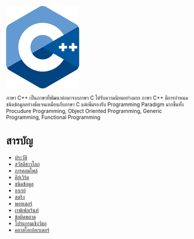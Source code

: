 
<img src="https://github.com/kingland/CppTh/blob/master/images/cpp-logo.png" width="200">

ภาษา C++ เป็นภาษาที่พัฒนาต่อมาจากภาษา C ได้รับความนิยมอย่างมาก ภาษา C++ มีการกำหนดชนิดข้อมูลอย่างชัดเจนเหมือนกับภาษา C แต่เพิ่มรองรับ Programming Paradigm มากขึ้นทั้ง Procudure Programming, Object Oriented Programming, Generic Programming, Functional Programming

สารบัญ
=================
*	[ประวัติ](https://github.com/kingland/CppTh/blob/master/md/HISTORY.md)
*	[สวัสดีชาวโลก](https://github.com/kingland/CppTh/blob/master/md/HELLOWORLD.md)
*	[การคอมไพล์](https://github.com/kingland/CppTh/blob/master/md/COMPILE.md)
*	[คีย์เวิร์ด](https://github.com/kingland/CppTh/blob/master/md/KEYWORDS.md)
*	[ชนิดข้อมูล](https://github.com/kingland/CppTh/blob/master/md/DATATYPE.md)
*	[อาเรย์](https://github.com/kingland/CppTh/blob/master/md/ARRAY.md)
*	[สตริง](https://github.com/kingland/CppTh/blob/master/md/STRING.md)
*	[พอยเตอร์](https://github.com/kingland/CppTh/blob/master/md/POINTER.md)
*	[เรฟเฟอเร้นท์](https://github.com/kingland/CppTh/blob/master/md/REFERENCE.md)
*	[ข้อผิดพลาด](https://github.com/kingland/CppTh/blob/master/md/EXCEPTION.md)
*	[โปรแกรมเชิงวัตถุ](https://github.com/kingland/CppTh/blob/master/md/OOP.md)
*	[คลาสโอเปอเรเตอร์](https://github.com/kingland/CppTh/blob/master/md/CLASSOPERATOR.md)